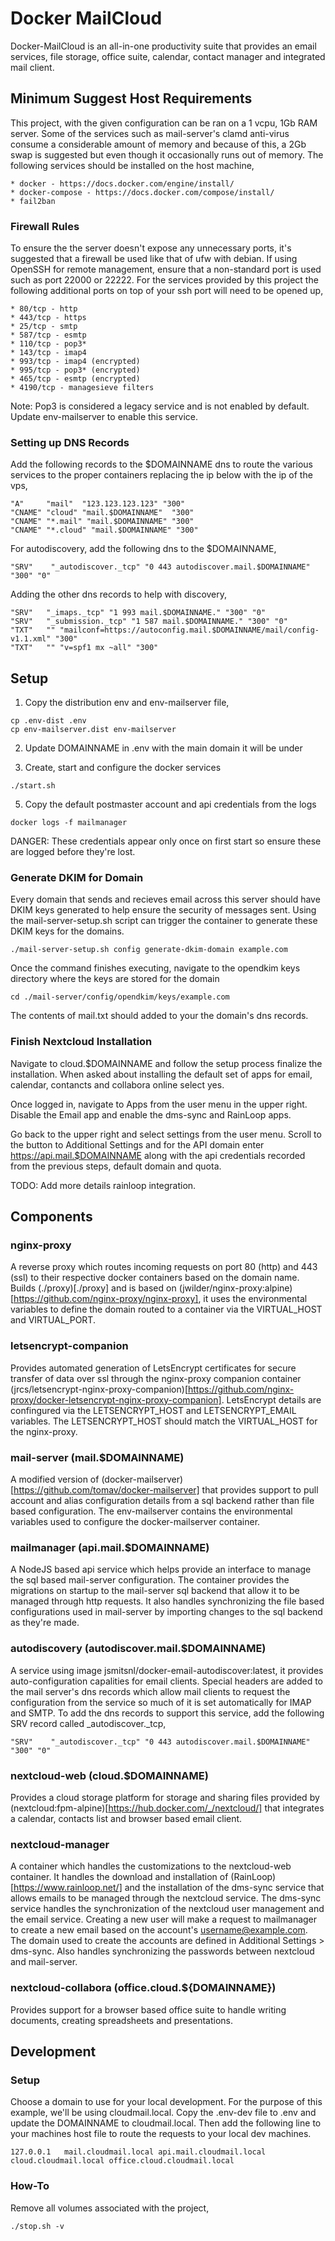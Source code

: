 # Docker MailCloud

Docker-MailCloud is an all-in-one productivity suite that provides an email services, file storage, office suite, calendar, contact manager and integrated mail client.  

## Minimum Suggest Host Requirements

This project, with the given configuration can be ran on a 1 vcpu, 1Gb RAM server.  Some of the services such as mail-server's clamd anti-virus consume a considerable amount of memory and because of this, a 2Gb swap is suggested but even though it occasionally runs out of memory.  The following services should be installed on the host machine,

    * docker - https://docs.docker.com/engine/install/
    * docker-compose - https://docs.docker.com/compose/install/
    * fail2ban

### Firewall Rules

To ensure the the server doesn't expose any unnecessary ports, it's suggested that a firewall be used like that of ufw with debian.  If using OpenSSH for remote management, ensure that a non-standard port is used such as port 22000 or 22222.  For the services provided by this project the following additional ports on top of your ssh port will need to be opened up,

    * 80/tcp - http
    * 443/tcp - https
    * 25/tcp - smtp
    * 587/tcp - esmtp
    * 110/tcp - pop3*
    * 143/tcp - imap4
    * 993/tcp - imap4 (encrypted)
    * 995/tcp - pop3* (encrypted)
    * 465/tcp - esmtp (encrypted)
    * 4190/tcp - managesieve filters

Note: Pop3 is considered a legacy service and is not enabled by default.  Update env-mailserver to enable this service.

### Setting up DNS Records

Add the following records to the $DOMAINNAME dns to route the various services to the proper containers replacing the ip below with the ip of the vps,

```
"A"     "mail"  "123.123.123.123" "300"
"CNAME" "cloud" "mail.$DOMAINNAME"  "300"
"CNAME" "*.mail" "mail.$DOMAINNAME" "300"
"CNAME" "*.cloud" "mail.$DOMAINNAME" "300"
```

For autodiscovery, add the following dns to the $DOMAINNAME,

```
"SRV"	 "_autodiscover._tcp" "0 443 autodiscover.mail.$DOMAINNAME" "300" "0"
```

Adding the other dns records to help with discovery,

```
"SRV"   "_imaps._tcp" "1 993 mail.$DOMAINNAME." "300" "0"
"SRV"   "_submission._tcp" "1 587 mail.$DOMAINNAME." "300" "0"
"TXT"   "" "mailconf=https://autoconfig.mail.$DOMAINNAME/mail/config-v1.1.xml" "300"
"TXT"   "" "v=spf1 mx ~all" "300"
```

## Setup

1. Copy the distribution env and env-mailserver file,

```
cp .env-dist .env
cp env-mailserver.dist env-mailserver
```

2. Update DOMAINNAME in .env with the main domain it will be under

4. Create, start and configure the docker services

```
./start.sh
```

5. Copy the default postmaster account and api credentials from the logs

```
docker logs -f mailmanager
```

DANGER: These credentials appear only once on first start so ensure these are logged before they're lost.

### Generate DKIM for Domain

Every domain that sends and recieves email across this server should have DKIM keys generated to help ensure the security of messages sent.  Using the mail-server-setup.sh script can trigger the container to generate these DKIM keys for the domains.

```
./mail-server-setup.sh config generate-dkim-domain example.com
```

Once the command finishes executing, navigate to the opendkim keys directory where the keys are stored for the domain

```
cd ./mail-server/config/opendkim/keys/example.com
```

The contents of mail.txt should added to your the domain's dns records.

### Finish Nextcloud Installation

Navigate to cloud.$DOMAINNAME and follow the setup process finalize the installation.  When asked about installing the default set of apps for email, calendar, contancts and collabora online select yes.

Once logged in, navigate to Apps from the user menu in the upper right.  Disable the Email app and enable the dms-sync and RainLoop apps.

Go back to the upper right and select settings from the user menu. Scroll to the button to Additional Settings and for the API domain enter https://api.mail.$DOMAINNAME along with the api credentials recorded from the previous steps, default domain and quota. 

TODO: Add more details  rainloop integration.

## Components

### nginx-proxy

A reverse proxy which routes incoming requests on port 80 (http) and 443 (ssl) to their respective docker containers based on the domain name.  Builds (./proxy)[./proxy] and is based on (jwilder/nginx-proxy:alpine)[https://github.com/nginx-proxy/nginx-proxy], it uses the environmental variables to define the domain routed to a container via the VIRTUAL_HOST and VIRTUAL_PORT.

### letsencrypt-companion

Provides automated generation of LetsEncrypt certificates for secure transfer of data over ssl through the nginx-proxy companion container (jrcs/letsencrypt-nginx-proxy-companion)[https://github.com/nginx-proxy/docker-letsencrypt-nginx-proxy-companion].  LetsEncrypt details are confingured via the LETSENCRYPT_HOST and LETSENCRYPT_EMAIL variables.  The LETSENCRYPT_HOST should match the VIRTUAL_HOST for the nginx-proxy.

### mail-server (mail.$DOMAINNAME)

A modified version of (docker-mailserver)[https://github.com/tomav/docker-mailserver] that provides support to pull account and alias configuration details from a sql backend rather than file based configuration.  The env-mailserver contains the environmental variables used to configure the docker-mailserver container.

### mailmanager (api.mail.$DOMAINNAME)

A NodeJS based api service which helps provide an interface to manage the sql based mail-server configuration.  The container provides the migrations on startup to the mail-server sql backend that allow it to be managed through http requests.  It also handles synchronizing the file based configurations used in mail-server by importing changes to the sql backend as they're made.

### autodiscovery (autodiscover.mail.$DOMAINNAME)

A service using image jsmitsnl/docker-email-autodiscover:latest, it provides auto-configuration capalities for email clients. Special headers are added to the mail server's dns records which allow mail clients to request the configuration from the service so much of it is set automatically for IMAP and SMTP. To add the dns records to support this service, add the following SRV record called _autodiscover._tcp,

```
"SRV"	 "_autodiscover._tcp" "0 443 autodiscover.mail.$DOMAINNAME" "300" "0"
```

### nextcloud-web (cloud.$DOMAINNAME)

Provides a cloud storage platform for storage and sharing files provided by (nextcloud:fpm-alpine)[https://hub.docker.com/_/nextcloud/] that integrates a calendar, contacts list and browser based email client.

### nextcloud-manager

A container which handles the customizations to the nextcloud-web container.  It handles the download and installation of (RainLoop)[https://www.rainloop.net/] and the installation of the dms-sync service that allows emails to be managed through the nextcloud service.  The dms-sync service handles the synchronization of the nextcloud user management and the email service. Creating a new user will make a request to mailmanager to create a new email based on the account's username@example.com.  The domain used to create the accounts are defined in Additional Settings > dms-sync.  Also handles synchronizing the passwords between nextcloud and mail-server.

### nextcloud-collabora (office.cloud.${DOMAINNAME})

Provides support for a browser based office suite to handle writing documents, creating spreadsheets and presentations.

## Development

### Setup

Choose a domain to use for your local development.  For the purpose of this example, we'll be using cloudmail.local.  Copy the .env-dev file to .env and update the DOMAINNAME to cloudmail.local.  Then add the following line to your machines host file to route the requests to your local dev machines.

```
127.0.0.1   mail.cloudmail.local api.mail.cloudmail.local cloud.cloudmail.local office.cloud.cloudmail.local
```

### How-To

Remove all volumes associated with the project,

```
./stop.sh -v
```

